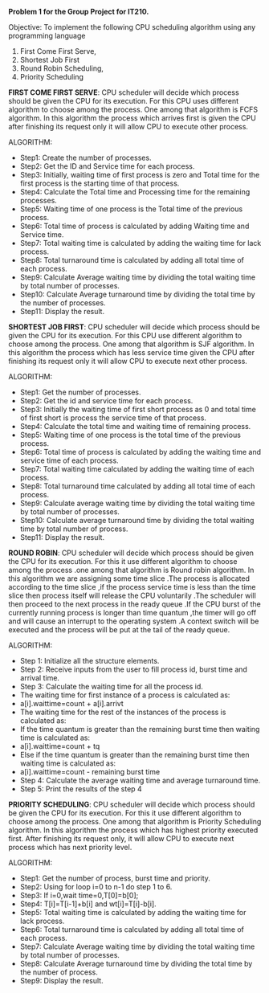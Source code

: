 **Problem 1 for the Group Project for IT210.**

Objective: To implement the following CPU scheduling algorithm using any programming language
1. First Come First Serve,
2. Shortest Job First
3. Round Robin Scheduling,
4. Priority Scheduling

**FIRST COME FIRST SERVE**: CPU scheduler will decide which process should be given the CPU for
its execution. For this CPU uses different algorithm to choose among the process. One among that algorithm
is FCFS algorithm. In this algorithm the process which arrives first is given the CPU after finishing its
request only it will allow CPU to execute other process.

ALGORITHM:

- Step1: Create the number of processes.
- Step2: Get the ID and Service time for each process.
- Step3: Initially, waiting time of first process is zero and Total time for the first process is the starting time of that process.
- Step4: Calculate the Total time and Processing time for the remaining processes.
- Step5: Waiting time of one process is the Total time of the previous process.
- Step6: Total time of process is calculated by adding Waiting time and Service time.
- Step7: Total waiting time is calculated by adding the waiting time for lack process.
- Step8: Total turnaround time is calculated by adding all total time of each process.
- Step9: Calculate Average waiting time by dividing the total waiting time by total number of processes.
- Step10: Calculate Average turnaround time by dividing the total time by the number of processes.
- Step11: Display the result.


**SHORTEST JOB FIRST**: CPU scheduler will decide which process should be given the CPU for its
execution. For this CPU use different algorithm to choose among the process. One among that algorithm is
SJF algorithm. In this algorithm the process which has less service time given the CPU after finishing its
request only it will allow CPU to execute next other process.

ALGORITHM:
- Step1: Get the number of processes.
- Step2: Get the id and service time for each process.
- Step3: Initially the waiting time of first short process as 0 and total time of first short is process the service time of that process.
- Step4: Calculate the total time and waiting time of remaining process.
- Step5: Waiting time of one process is the total time of the previous process.
- Step6: Total time of process is calculated by adding the waiting time and service time of each process.
- Step7: Total waiting time calculated by adding the waiting time of each process.
- Step8: Total turnaround time calculated by adding all total time of each process.
- Step9: Calculate average waiting time by dividing the total waiting time by total number of processes.
- Step10: Calculate average turnaround time by dividing the total waiting time by total number of process.
- Step11: Display the result.


**ROUND ROBIN**: CPU scheduler will decide which process should be given the CPU for its execution.
For this it use different algorithm to choose among the process .one among that algorithm is Round robin
algorithm. In this algorithm we are assigning some time slice .The process is allocated according to the time slice ,if
the process service time is less than the time slice then process itself will release the CPU voluntarily .The
scheduler will then proceed to the next process in the ready queue .If the CPU burst of the currently running
process is longer than time quantum ,the timer will go off and will cause an interrupt to the operating system
.A context switch will be executed and the process will be put at the tail of the ready queue.

ALGORITHM:
- Step 1: Initialize all the structure elements.
- Step 2: Receive inputs from the user to fill process id, burst time and arrival time.
- Step 3: Calculate the waiting time for all the process id.
- The waiting time for first instance of a process is calculated as:
- a[i].waittime=count + a[i].arrivt
- The waiting time for the rest of the instances of the process is calculated as:
- If the time quantum is greater than the remaining burst time then waiting time is calculated as:
- a[i].waittime=count + tq
- Else if the time quantum is greater than the remaining burst time then waiting time is calculated as:
- a[i].waittime=count - remaining burst time
- Step 4: Calculate the average waiting time and average turnaround time.
- Step 5: Print the results of the step 4


**PRIORITY SCHEDULING**: CPU scheduler will decide which process should be given the CPU for its
execution. For this it use different algorithm to choose among the process. One among that algorithm is
Priority Scheduling algorithm. In this algorithm the process which has highest priority executed first. After
finishing its request only, it will allow CPU to execute next process which has next priority level.

ALGORITHM:
- Step1: Get the number of process, burst time and priority.
- Step2: Using for loop i=0 to n-1 do step 1 to 6.
- Step3: If i=0,wait time=0,T[0]=b[0];
- Step4: T[i]=T[i-1]+b[i] and wt[i]=T[i]-b[i].
- Step5: Total waiting time is calculated by adding the waiting time for lack process.
- Step6: Total turnaround time is calculated by adding all total time of each process.
- Step7: Calculate Average waiting time by dividing the total waiting time by total number of processes.
- Step8: Calculate Average turnaround time by dividing the total time by the number of process.
- Step9: Display the result. 
